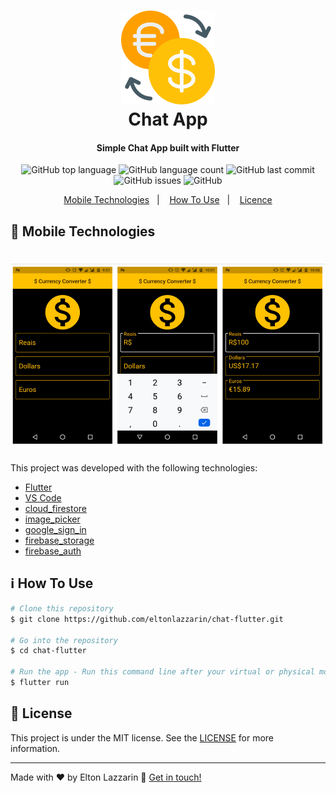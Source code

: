<h1 align="center">
    <img alt="Logo Icon" src="https://github.com/eltonlazzarin/currency-converter/blob/master/screenshots/icons/coins.svg" height="150px" width="150px" /> 
    <br>
    Chat App
</h1>

<h4 align="center">
  Simple Chat App built with Flutter
</h4>
<p align="center">
  <img alt="GitHub top language" src="https://img.shields.io/github/languages/top/eltonlazzarin/chat-flutter">

  <img alt="GitHub language count" src="https://img.shields.io/github/languages/count/eltonlazzarin/chat-flutter">

  <img alt="GitHub last commit" src="https://img.shields.io/github/last-commit/eltonlazzarin/chat-flutter">

  <img alt="GitHub issues" src="https://img.shields.io/github/issues/eltonlazzarin/chat-flutter">
  
  <img alt="GitHub" src="https://img.shields.io/github/license/eltonlazzarin/chat-flutter">

<p align="center">
  <a href="#rocket-mobile-technologies">Mobile Technologies</a>&nbsp;&nbsp;&nbsp;|&nbsp;&nbsp;&nbsp;
  <a href="#information_source-how-to-use">How To Use</a>&nbsp;&nbsp;&nbsp;|&nbsp;&nbsp;&nbsp;
  <a href="#memo-license">Licence</a>
</p>

## :rocket: Mobile Technologies

<h1 align="center">
    <img alt="Currency Converter Image" src="https://github.com/eltonlazzarin/currency-converter/blob/master/screenshots/currencyconverter.png" />  
</h1>

This project was developed with the following technologies:

- [Flutter](https://github.com/flutter/flutter)
- [VS Code](https://code.visualstudio.com)
- [cloud_firestore](https://pub.dev/packages/cloud_firestore)
- [image_picker](https://pub.dev/packages/image_picker)
- [google_sign_in](https://pub.dev/packages/google_sign_in)
- [firebase_storage](https://pub.dev/packages/firebase_storage)
- [firebase_auth](https://pub.dev/packages/firebase_auth)

## :information_source: How To Use

```bash
# Clone this repository
$ git clone https://github.com/eltonlazzarin/chat-flutter.git

# Go into the repository
$ cd chat-flutter

# Run the app - Run this command line after your virtual or physical mobile be connected on your computer
$ flutter run
```

## :memo: License

This project is under the MIT license. See the [LICENSE](https://github.com/eltonlazzarin/chat-flutter/blob/master/LICENSE) for more information.

---

Made with ♥ by Elton Lazzarin :wave: [Get in touch!](https://www.linkedin.com/in/eltonlazzarin/)
